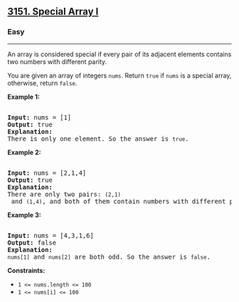 ### <h2><a href="https://leetcode.com/problems/special-array-i/">3151. Special Array I</a></h2>  
<h3>Easy</h3>  
<hr>  
<div>  
<p>An array is considered special if every pair of its adjacent elements contains two numbers with different parity.</p>  

<p>You are given an array of integers <code>nums</code>. Return <code>true</code> if <code>nums</code> is a special array, otherwise, return <code>false</code>.</p>  

<p><strong>Example 1:</strong></p>  
<pre>  
<strong>Input:</strong> nums = [1]  
<strong>Output:</strong> true  
<strong>Explanation:</strong>  
There is only one element. So the answer is <code>true</code>.  
</pre>  

<p><strong>Example 2:</strong></p>  
<pre>  
<strong>Input:</strong> nums = [2,1,4]  
<strong>Output:</strong> true  
<strong>Explanation:</strong>  
There are only two pairs: <code>(2,1)</code> and <code>(1,4)</code>, and both of them contain numbers with different parity. So the answer is <code>true</code>.  
</pre>  

<p><strong>Example 3:</strong></p>  
<pre>  
<strong>Input:</strong> nums = [4,3,1,6]  
<strong>Output:</strong> false  
<strong>Explanation:</strong>  
<code>nums[1]</code> and <code>nums[2]</code> are both odd. So the answer is <code>false</code>.  
</pre>  

<p><strong>Constraints:</strong></p>  
<ul>  
<li><code>1 <= nums.length <= 100</code></li>  
<li><code>1 <= nums[i] <= 100</code></li>  
</ul>  
</div>  
